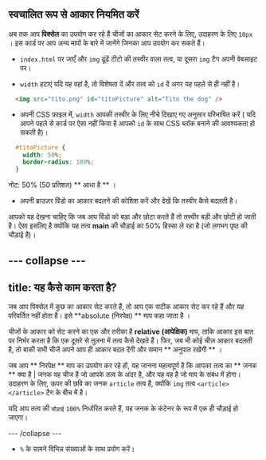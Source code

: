 ## स्वचालित रूप से आकार नियमित करें

अब तक आप **पिक्सेल** का उपयोग कर रहे हैं चीजों का आकार सेट करने के लिए, उदाहरण के लिए ` 10px ` । इस कार्ड पर आप अन्य मापों के बारे में जानेंगे जिनका आप उपयोग कर सकते हैं।

+ `index.html` पर जाएँ और `img` ढूंढें टीटो की तस्वीर वाला तत्व, या दूसरा ` img ` टैग अपनी वेबसाइट पर।

+ `width` हटाएं यदि यह वहां है, तो विशेषता दें और तत्व को `id` दें अगर यह पहले से ही नहीं है।

```html
  <img src="tito.png" id="titoPicture" alt="Tito the dog" />
```

+ अपनी CSS फ़ाइल में, `width` आपकी तस्वीर के लिए नीचे दिखाए गए अनुसार परिभाषित करें ( यदि आपने पहले से कार्ड पर ऐसा नहीं किया है आपको `id` के साथ CSS ब्लॉक बनाने की आवश्यकता हो सकती है)।

```css
  #titoPicture {
    width: 50%;
    border-radius: 100%;
  }
```

नोट: 50% (50 प्रतिशत) ** आधा है ** ।

+ अपनी ब्राउज़र विंडो का आकार बदलने की कोशिश करें और देखें कि तस्वीर कैसे बदलती है।

आपको यह देखना चाहिए कि जब आप विंडो को बड़ा और छोटा करते हैं तो तस्वीर बड़ी और छोटी हो जाती है। ऐसा इसलिए है क्योंकि यह तत्व **main** की चौड़ाई का 50% हिस्सा ले रहा है (जो लगभग पृष्ठ की चौड़ाई है)।

## \--- collapse \---

## title: यह कैसे काम करता है?

जब आप पिक्सेल में कुछ का आकार सेट करते हैं, तो आप एक सटीक आकार सेट कर रहे हैं और यह परिवर्तित नहीं होता है। इसे **absolute (निरपेक्ष) ** माप कहा जाता है ।

चीजों के आकार को सेट करने का एक और तरीका है **relative (आपेक्षिक)** माप, ताकि आकार इस बात पर निर्भर करता है कि एक दूसरे से तुलना में तत्व कैसे देखते हैं। फिर, जब भी कोई चीज़ आकार बदलती है, तो बाकी सभी चीजें अपने आप ही आकार बदल देंगी और समान ** अनुपात रखेंगी ** ।

जब आप ** निरपेक्ष ** माप का उपयोग कर रहे हों, यह जानना महत्वपूर्ण है कि आपका तत्व का ** जनक ** क्या है | जनक वह चीज है जो आपके तत्व के अंदर है, और यह वह है जो माप के संबंध में होगा। उदाहरण के लिए, ऊपर की छवि का जनक `article` तत्व है, क्योंकि ` img ` तत्व `<article></article>` टैग के बीच में है।

यदि आप तत्व की `चौड़ाई` `100%` निर्धारित करते हैं, यह जनक के कंटेनर के रूप में एक ही चौड़ाई हो जाएगा।

\--- /collapse \---

+ `%` के सामने विभिन्न संख्याओं के साथ प्रयोग करें।